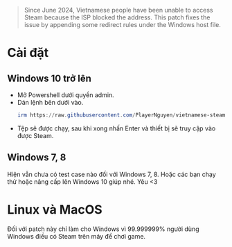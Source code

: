 > Since June 2024, Vietnamese people have been unable to access Steam because the ISP blocked the address. This patch fixes the issue by appending some redirect rules under the Windows host file.  
# Cài đặt
## Windows 10 trở lên
- Mở Powershell dưới quyền admin.
- Dán lệnh bên dưới vào.
  ```powershell
  irm https://raw.githubusercontent.com/PlayerNguyen/vietnamese-steam-fix/main/fix-steam-host.ps1 | iex
  ```
- Tệp sẽ được chạy, sau khi xong nhấn Enter và thiết bị sẽ truy cập vào được Steam.
## Windows 7, 8
Hiện vẫn chưa có test case nào đối với Windows 7, 8. Hoặc các bạn chạy thử hoặc nâng cấp lên Windows 10 giúp nhé. Yêu <3 
# Linux và MacOS
Đối với patch này chỉ làm cho Windows vì 99.999999% người dùng Windows điều có Steam trên máy để chơi game.

